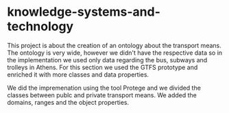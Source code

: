 # knowledge-systems-and-technology

This project is about the creation of an ontology about the transport means. The ontology is very wide, however we didn't have the respective data so in the implementation we used only data regarding the bus, subways and trolleys in Athens. For this section we used the GTFS prototype and enriched it with more classes and data properties.

We did the impremenation using the tool Protege and we divided the classes between publc and private transport means.
We added the domains, ranges and the object properties.
